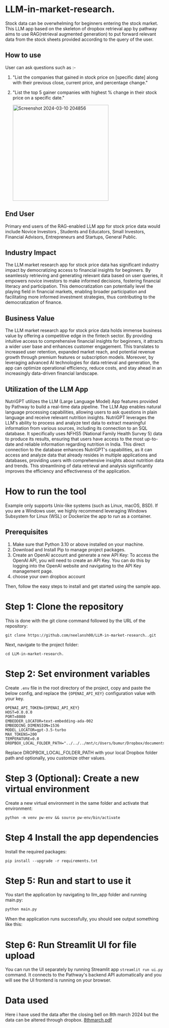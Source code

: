 # LLM-in-market-research.
Stock data can be overwhelming for beginners entering the stock market. This LLM app based on the skeleton of dropbox retrieval app by pathway aims to use RAG(retrieval augmented generation) to put forward relevant data from the stock sheets provided according to the query of the user.

## How to use 
User can ask questions such as :- 
1. "List the companies that gained in stock price on [specific date] along with their previous close, current price, and percentage change."
2. "List the top 5 gainer companies with highest % change in their stock price on a specific date."

    <img width="304" alt="Screenshot 2024-03-10 204856" src="https://github.com/neelansh00/LLM-in-market-research./assets/146512226/e671c35e-7b18-4503-8725-e6b45750268c">

## End User
Primary end users of the RAG-enabled LLM app for stock price data would include Novice Investors , Students and Educators, Small Investors, Financial Advisors, Entrepreneurs and Startups, General Public.

## Industry Impact
The LLM market research app for stock price data has significant industry impact by democratizing access to financial insights for beginners. By seamlessly retrieving and generating relevant data based on user queries, it empowers novice investors to make informed decisions, fostering financial literacy and participation. This democratization can potentially level the playing field in financial markets, enabling broader participation and facilitating more informed investment strategies, thus contributing to the democratization of finance.

## Business Value
The LLM market research app for stock price data holds immense business value by offering a competitive edge in the fintech sector. By providing intuitive access to comprehensive financial insights for beginners, it attracts a wider user base and enhances customer engagement. This translates to increased user retention, expanded market reach, and potential revenue growth through premium features or subscription models. Moreover, by leveraging advanced AI technologies for data retrieval and generation, the app can optimize operational efficiency, reduce costs, and stay ahead in an increasingly data-driven financial landscape.

## Utilization of the LLM App
NutriGPT utilizes the LLM (Large Language Model) App features provided by Pathway to build a real-time data pipeline.
The LLM App enables natural language processing capabilities, allowing users to ask questions in plain language and receive relevant nutrition insights.
NutriGPT leverages the LLM's ability to process and analyze text data to extract meaningful information from various sources, including its connection to an SQL database.
It specifically uses NFHS5 (National Family Health Survey 5) data to produce its results, ensuring that users have access to the most up-to-date and reliable information regarding nutrition in India.
This direct connection to the database enhances NutriGPT's capabilities, as it can access and analyze data that already resides in multiple applications and databases, providing users with comprehensive insights about nutrition data and trends. This streamlining of data retrieval and analysis significantly improves the efficiency and effectiveness of the application.

# How to run the tool
Example only supports Unix-like systems (such as Linux, macOS, BSD). If you are a Windows user, we highly recommend leveraging Windows Subsystem for Linux (WSL) or Dockerize the app to run as a container.

## Prerequisites
1. Make sure that Python 3.10 or above installed on your machine.
2. Download and Install Pip to manage project packages.
3. Create an OpenAI account and generate a new API Key: To access the OpenAI API, you will need to create an API Key. You can do this by logging into the OpenAI website and navigating to the API Key management page.
4. choose your own dropbox account

Then, follow the easy steps to install and get started using the sample app.

# Step 1: Clone the repository
This is done with the git clone command followed by the URL of the repository:
```
git clone https://github.com/neelansh00/LLM-in-market-research..git
```
Next, navigate to the project folder:
```
cd LLM-in-market-research.
```
# Step 2: Set environment variables
Create `.env` file in the root directory of the project, copy and paste the below config, and replace the `{OPENAI_API_KEY}` configuration value with your key.
```
OPENAI_API_TOKEN={OPENAI_API_KEY}
HOST=0.0.0.0
PORT=8080
EMBEDDER_LOCATOR=text-embedding-ada-002
EMBEDDING_DIMENSION=1536
MODEL_LOCATOR=gpt-3.5-turbo
MAX_TOKENS=200
TEMPERATURE=0.0
DROPBOX_LOCAL_FOLDER_PATH="../../../mnt/c/Users/bumur/Dropbox/documents"
```
Replace DROPBOX_LOCAL_FOLDER_PATH with your local Dropbox folder path and optionally, you customize other values.

# Step 3 (Optional): Create a new virtual environment
Create a new virtual environment in the same folder and activate that environment:
```
python -m venv pw-env && source pw-env/bin/activate
```
# Step 4 Install the app dependencies
Install the required packages:
```
pip install --upgrade -r requirements.txt
```
# Step 5: Run and start to use it
You start the application by navigating to llm_app folder and running main.py:
```python
python main.py
```
When the application runs successfully, you should see output something like this:

# Step 6: Run Streamlit UI for file upload
You can run the UI separately by running Streamlit app `streamlit run ui.py` command. It connects to the Pathway's backend API automatically and you will see the UI frontend is running on your browser.

# Data used 
Here i have used the data after the closing bell on 8th march 2024 but the data can be altered through dropbox.
[8thmarch.pdf](https://github.com/neelansh00/LLM-in-market-research./files/14550733/8thmarch.pdf)
